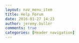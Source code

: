 ```yaml
---
layout: nav_menu_item
title: Help Forum
date: 2016-01-27 14:23
author: jeremy.buller
comments: true
categories: [Header navigation]
---
```


